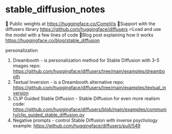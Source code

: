 # stable_diffusion_notes
🤗 Public weights at https://huggingface.co/CompVis
🧨Support with the diffusers library https://github.com/huggingface/diffusers 
🔥Load and use the model with a few lines of code
📖Blog post explaining how it works https://huggingface.co/blog/stable_diffusion

personalization
1. Dreambooth - is personalization method for Stable Diffusion with 3-5 images
   repo: https://github.com/huggingface/diffusers/tree/main/examples/dreambooth
2. Textual Inversion - is a Dreambooth alternative
   repo: https://github.com/huggingface/diffusers/tree/main/examples/textual_inversion
3. CLIP Guided Stable Diffusion - Stable Diffusion for even more realism
   code: https://github.com/huggingface/diffusers/blob/main/examples/community/clip_guided_stable_diffusion.py
4. Negative prompts - control Stable Diffusion with inverse psychology
   example: https://github.com/huggingface/diffusers/pull/549

